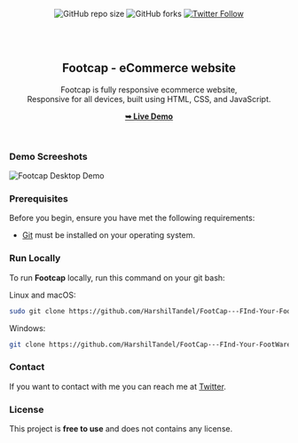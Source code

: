<div align="center">
  
  ![GitHub repo size](https://img.shields.io/github/repo-size/codewithsadee/footcap)
  ![GitHub forks](https://img.shields.io/github/forks/codewithsadee/footcap?style=social)
[![Twitter Follow](https://img.shields.io/twitter/follow/HarshilTandel07_?style=social)](https://twitter.com/intent/follow?screen_name=codewithsadee_)
 

  <br />
  <br />

  <h2 align="center">Footcap - eCommerce website</h2>

  Footcap is fully responsive ecommerce website, <br />Responsive for all devices, built using HTML, CSS, and JavaScript.

  <a href="https://footcapwear.netlify.app/"><strong>➥ Live Demo</strong></a>

</div>

<br />

### Demo Screeshots

![Footcap Desktop Demo](https://i.postimg.cc/d0nQbNqb/desktop.png "Desktop Demo")

### Prerequisites

Before you begin, ensure you have met the following requirements:

* [Git](https://git-scm.com/downloads "Download Git") must be installed on your operating system.

### Run Locally

To run **Footcap** locally, run this command on your git bash:

Linux and macOS:

```bash
sudo git clone https://github.com/HarshilTandel/FootCap---FInd-Your-FootWare.git
```

Windows:

```bash
git clone https://github.com/HarshilTandel/FootCap---FInd-Your-FootWare.git
```

### Contact

If you want to contact with me you can reach me at [Twitter](https://www.twitter.com/HarshilTandel07).

### License

This project is **free to use** and does not contains any license.
